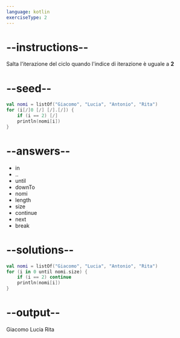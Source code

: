 ```yaml
---
language: kotlin
exerciseType: 2
---
```


# --instructions--

Salta l'iterazione del ciclo quando l'indice di iterazione è uguale a __2__

# --seed--

```kotlin
val nomi = listOf("Giacomo", "Lucia", "Antonio", "Rita")
for (i[/]0 [/] [/].[/]) {
    if (i == 2) [/]
    println(nomi[i])
}
```

# --answers--

-  in 
- ..
- until
- downTo
- nomi
- length
- size
- continue
- next
- break

# --solutions--

```kotlin
val nomi = listOf("Giacomo", "Lucia", "Antonio", "Rita")
for (i in 0 until nomi.size) {
    if (i == 2) continue
    println(nomi[i])
}
```

# --output--

Giacomo
Lucia
Rita
